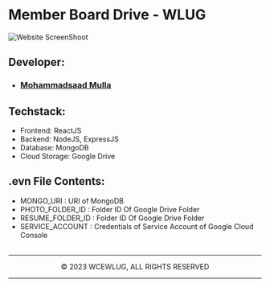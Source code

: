 ﻿# Member Board Drive - WLUG


![Website ScreenShoot](https://github.com/c0delust/member-board-drive/assets/83002941/5e23aec6-e749-4b99-b2e5-95b7204eca81)

## Developer:

- ### [Mohammadsaad Mulla](https://github.com/c0delust)

## Techstack:

- Frontend: ReactJS
- Backend: NodeJS, ExpressJS
- Database: MongoDB
- Cloud Storage: Google Drive

## .evn File Contents:<br>
- MONGO_URI : URI of MongoDB<br>
- PHOTO_FOLDER_ID : Folder ID Of Google Drive Folder<br>
- RESUME_FOLDER_ID : Folder ID Of Google Drive Folder<br>
- SERVICE_ACCOUNT : Credentials of Service Account of Google Cloud Console<br><br>

<hr/>

<p align="center">© 2023 WCEWLUG, ALL RIGHTS RESERVED</p>
<hr/>

